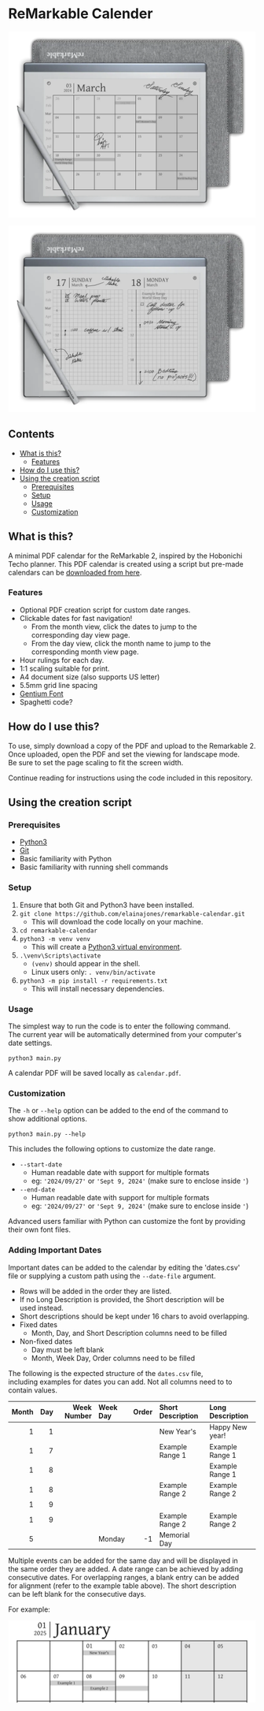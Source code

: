 # ReMarkable Calender

![Month view](img/remarkable_monthly.png)

![Daily view](img/remarkable_daily.png)

## Contents

- [What is this?](#what-is-this)
    - [Features](#features)
- [How do I use this?](#how-do-i-use-this)
- [Using the creation script](#using-the-creation-script)
    - [Prerequisites](#prerequisites)
    - [Setup](#setup)
    - [Usage](#usage)
    - [Customization](#customization)

## What is this?

A minimal PDF calendar for the ReMarkable 2, inspired by the Hobonichi  
Techo planner. This PDF calendar is created using a script but pre-made  
calendars can be [downloaded from here](https://github.com/elainajones/remarkable-calendar/releases/latest).

### Features

- Optional PDF creation script for custom date ranges.
- Clickable dates for fast navigation!
    - From the month view, click the dates to jump to the  
      corresponding day view page.
    - From the day view, click the month name to jump to the  
      corresponding month view page.
- Hour rulings for each day.
- 1:1 scaling suitable for print.
- A4 document size (also supports US letter)
- 5.5mm grid line spacing
- [Gentium Font](https://software.sil.org/gentium/)
- Spaghetti code?

## How do I use this?

To use, simply download a copy of the PDF and upload to the Remarkable 2.  
Once uploaded, open the PDF and set the viewing for landscape mode.  
Be sure to set the page scaling to fit the screen width.

Continue reading for instructions using the code included in this repository.

## Using the creation script

### Prerequisites

- [Python3](https://www.python.org/downloads/)
- [Git](https://git-scm.com/downloads)
- Basic familiarity with Python
- Basic familiarity with running shell commands

### Setup

1. Ensure that both Git and Python3 have been installed.
2. `git clone https://github.com/elainajones/remarkable-calendar.git`
    - This will download the code locally on your machine.
3. `cd remarkable-calendar`
4. `python3 -m venv venv`
    - This will create a [Python3 virtual environment](https://docs.python.org/3/library/venv.html).
5. `.\venv\Scripts\activate`
    - `(venv)` should appear in the shell.
    - Linux users only: `. venv/bin/activate`
6. `python3 -m pip install -r requirements.txt`
    - This will install necessary dependencies.

### Usage

The simplest way to run the code is to enter the following command.  
The current year will be automatically determined from your computer's  
date settings.

```
python3 main.py
```

A calendar PDF will be saved locally as `calendar.pdf`.

### Customization

The `-h` or `--help` option can be added to the end of the command to  
show additional options.

```
python3 main.py --help
```

This includes the following options to customize the date range.

- `--start-date`
    - Human readable date with support for multiple formats
    - eg: `'2024/09/27'` or `'Sept 9, 2024'` (make sure to enclose inside `'`)
- `--end-date`
    - Human readable date with support for multiple formats
    - eg: `'2024/09/27'` or `'Sept 9, 2024'` (make sure to enclose inside `'`)

Advanced users familiar with Python can customize the font by providing  
their own font files.

### Adding Important Dates

Important dates can be added to the calendar by editing the 'dates.csv'  
file or supplying a custom path using the `--date-file` argument.

- Rows will be added in the order they are listed.
- If no Long Description is provided, the Short description will be  
  used instead.
- Short descriptions should be kept under 16 chars to avoid overlapping.
- Fixed dates
    - Month, Day, and Short Description columns need to be filled
- Non-fixed dates
    - Day must be left blank
    - Month, Week Day, Order columns need to be filled

The following is the expected structure of the `dates.csv` file,  
including examples for dates you can add. Not all columns need to to  
contain values.

|Month|Day|Week Number|Week Day|Order|Short Description|Long Description         |
|----:|--:|----------:|:-------|----:|:----------------|:------------------------|
|1    |1  |           |        |     |New Year's       |Happy New year!          |
|1    |7  |           |        |     |Example Range 1  |Example Range 1          |
|1    |8  |           |        |     |                 |Example Range 1          |
|1    |8  |           |        |     |Example Range 2  |Example Range 2          |
|1    |9  |           |        |     |                 |                         |
|1    |9  |           |        |     |Example Range 2  |Example Range 2          |
|5    |   |           |Monday  |-1   |Memorial Day     |                         |

Multiple events can be added for the same day and will be displayed in  
the same order they are added. A date range can be achieved by adding  
consecutive dates. For overlapping ranges, a blank entry can be added  
for alignment (refer to the example table above). The short description  
can be left blank for the consecutive days.

For example:

![](./img/example_date_range.png)
